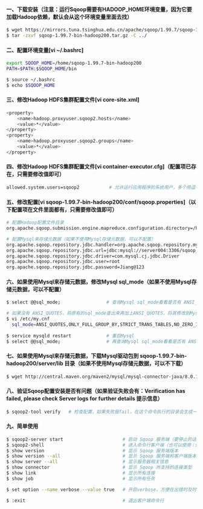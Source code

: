 #### 一、下载安装（注意：运行Sqoop需要有HADOOP_HOME环境变量，因为它要加载Hadoop依赖，默认会从这个环境变量里面去找）
```bash
$ wget https://mirrors.tuna.tsinghua.edu.cn/apache/sqoop/1.99.7/sqoop-1.99.7-bin-hadoop200.tar.gz # 下载安装包
$ tar -zxvf sqoop-1.99.7-bin-hadoop200.tar.gz -C ../                                              # 解压到上层目录
```

#### 二、配置环境变量[vi ~/.bashrc]
```bash
export SQOOP_HOME=/home/sqoop-1.99.7-bin-hadoop200
PATH=$PATH:$SQOOP_HOME/bin                                                                        # linux以 : 号隔开，windows以 ; 号隔开

$ source ~/.bashrc                                                                                # （系统重读配置）在各个机器上执行使配置文件生效（实验：敲个beel然后按Tab键，如果补全了说明配置成功了）
$ echo $SQOOP_HOME                                                                                # 查看是否能获取到环境变量的值
```

#### 三、修改Hadoop HDFS集群配置文件[vi core-site.xml]
```bash
<property>
    <name>hadoop.proxyuser.sqoop2.hosts</name>
    <value>*</value>
</property>
<property>
    <name>hadoop.proxyuser.sqoop2.groups</name>
    <value>*</value>
</property>
```

#### 四、修改Hadoop HDFS集群配置文件[vi container-executor.cfg]（配置项已存在，只需要修改值即可）
```bash
allowed.system.users=sqoop2           # 允许运行应用程序的系统用户，多个用逗号分隔
```

#### 五、修改配置[vi sqoop-1.99.7-bin-hadoop200/conf/sqoop.properties]（以下配置项在文件里面都有，只需要修改值即可）
```bash
# 配置Hadoop配置文件目录
org.apache.sqoop.submission.engine.mapreduce.configuration.directory=/home/hadoop-3.2.0/etc/hadoop

# 配置Mysql来存储元数据（如果不使用Mysql存储元数据，可以不配置）
org.apache.sqoop.repository.jdbc.handler=org.apache.sqoop.repository.mysql.MySqlRepositoryHandler
org.apache.sqoop.repository.jdbc.url=jdbc:mysql://server004:3306/sqoop_remote?createDatabaseIfNotExist=true
org.apache.sqoop.repository.jdbc.driver=com.mysql.cj.jdbc.Driver
org.apache.sqoop.repository.jdbc.user=root
org.apache.sqoop.repository.jdbc.password=Jiang@123
```

#### 六、如果使用Mysql来存储元数据，修改Mysql sql_mode（如果不使用Mysql存储元数据，可以不配置）
```bash
$ select @@sql_mode;                 # 查询Mysql sql_mode看看是否有 ANSI_QUOTES

# 如果没有 ANSI_QUOTES，将原有的sql_mode查出来再加上ANSI_QUOTES，将其修改到Mysql配置文件，示例如下：
$ vi /etc/my.cnf
  sql_mode=ANSI_QUOTES,ONLY_FULL_GROUP_BY,STRICT_TRANS_TABLES,NO_ZERO_IN_DATE,NO_ZERO_DATE,ERROR_FOR_DIVISION_BY_ZERO,NO_ENGINE_SUBSTITUTION
  
$ service mysqld restart             # 重启Mysql  
$ select @@sql_mode;                 # 再查询Mysql sql_mode看看是否有 ANSI_QUOTES
```

#### 七、如果使用Mysql来存储元数据，下载Mysql驱动包到 sqoop-1.99.7-bin-hadoop200/server/lib 目录（如果不使用Mysql存储元数据，可以不下载）
```bash
$ wget http://central.maven.org/maven2/mysql/mysql-connector-java/8.0.15/mysql-connector-java-8.0.15.jar
```
#### 八、验证Sqoop配置安装是否有问题（如果验证失败会有：Verification has failed, please check Server logs for further details 提示信息）
```bash
$ sqoop2-tool verify   # 检查配置，如果失败报fail，在这个命令执行的目录会生成一个@LOGDIR@目录，里面有个错误信息文件sqoop.log，打开看看是哪里错了。如果成功会有Verification was successful提示，且会自动创建名为SQOOP的数据库
```

#### 九、简单使用
```bash
$ sqoop2-server start                      # 启动 Sqoop 服务端（要停止的话使用：sqoop2-server stop）
$ sqoop2-shell                             # 进入命令行客户端（也可以使用：sqoop.sh client 命令）
$ show version                             # 显示 Sqoop 服务端版本
$ show version --all                       # 显示 Sqoop 服务端和客户端版本
$ show server --all                        # 显示服务器相关信息
$ show connector                           # 显示 Sqoop 所支持的连接类型
$ show link                                # 显示所有连接
$ show job                                 # 显示所有任务

$ set option --name verbose --value true   # 开启verbose，方便在出错时及时查错

$ :exit                                    # 退出客户端命令行
```
